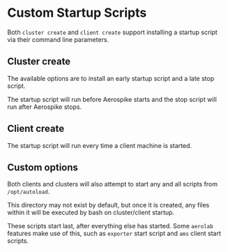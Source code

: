 # Custom Startup Scripts

Both `cluster create` and `client create` support installing a startup script via their command line parameters.

## Cluster create

The available options are to install an early startup script and a late stop script.

The startup script will run before Aerospike starts and the stop script will run after Aerospike stops.

## Client create

The startup script will run every time a client machine is started.

## Custom options

Both clients and clusters will also attempt to start any and all scripts from `/opt/autoload`.

This directory may not exist by default, but once it is created, any files within it will be executed by bash on cluster/client startup.

These scripts start last, after everything else has started. Some `aerolab` features make use of this, such as `exporter` start script and `ams` client start scripts.
